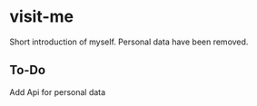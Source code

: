 # visit-me
Short introduction of myself. Personal data have been removed.

## To-Do

Add Api for personal data
